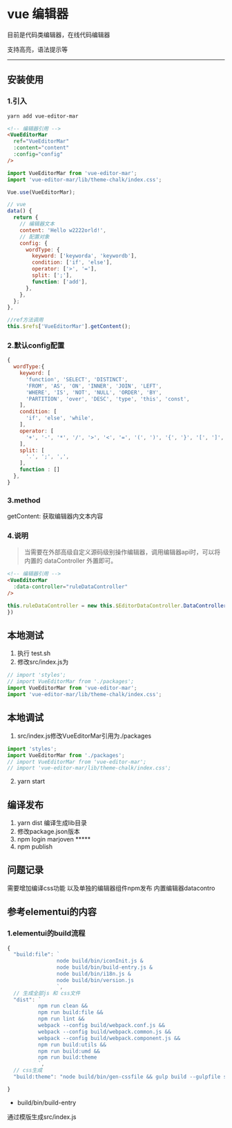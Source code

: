 # vue 编辑器

目前是代码类编辑器，在线代码编辑器

支持高亮，语法提示等

***

## 安装使用

### 1.引入

```sh
yarn add vue-editor-mar
```

```html
<!-- 编辑器引用 -->
<VueEditorMar
  ref="VueEditorMar"
  :content="content"
  :config="config"
/>
```

```js
import VueEditorMar from 'vue-editor-mar';
import 'vue-editor-mar/lib/theme-chalk/index.css';

Vue.use(VueEditorMar);

// vue
data() {
  return {
    // 编辑器文本
    content: 'Hello w2222orld!',
    // 配置对象
    config: {
      wordType: {
        keyword: ['keyworda', 'keywordb'],
        condition: ['if', 'else'],
        operator: ['>', '='],
        split: [';'],
        function: ['add'],
      },
    },
  };
},

//ref方法调用
this.$refs['VueEditorMar'].getContent();
```

### 2.默认config配置

```js
{
  wordType:{
    keyword: [
      'function', 'SELECT', 'DISTINCT',
      'FROM', 'AS', 'ON', 'INNER', 'JOIN', 'LEFT',
      'WHERE', 'IS', 'NOT', 'NULL', 'ORDER', 'BY',
      'PARTITION', 'over', 'DESC', 'type', 'this', 'const',
    ],
    condition: [
      'if', 'else', 'while',
    ],
    operator: [
      '+', '-', '*', '/', '>', '<', '=', '(', ')', '{', '}', '[', ']',
    ],
    split: [
      '.', ';', ',',
    ],
    function : []
  },
}
```

### 3.method

getContent: 获取编辑器内文本内容

### 4.说明

> 当需要在外部高级自定义源码级别操作编辑器，调用编辑器api时，可以将内置的 dataController 外置即可。

```html
<!-- 编辑器引用 -->
<VueEditorMar
  :data-controller="ruleDataController"
/>
```

```js
this.ruleDataController = new this.$EditorDataController.DataController({
})
```

## 本地测试

1. 执行 test.sh
2. 修改src/index.js为

```js
// import 'styles';
// import VueEditorMar from './packages';
import VueEditorMar from 'vue-editor-mar';
import 'vue-editor-mar/lib/theme-chalk/index.css';
```

## 本地调试

1. src/index.js修改VueEditorMar引用为./packages

```js
import 'styles';
import VueEditorMar from './packages';
// import VueEditorMar from 'vue-editor-mar';
// import 'vue-editor-mar/lib/theme-chalk/index.css';

```

2. yarn start

## 编译发布

1. yarn dist 编译生成lib目录
1. 修改package.json版本  
1. npm login  marjoven  *****  
1. npm publish

## 问题记录

需要增加编译css功能
以及单独的编辑器组件npm发布
内置编辑器datacontro

## 参考elementui的内容

### 1.elementui的build流程

```js
{
  "build:file": `
                node build/bin/iconInit.js &
                node build/bin/build-entry.js &
                node build/bin/i18n.js &
                node build/bin/version.js
                `,
  // 生成全部js 和 css文件
  "dist": `
          npm run clean &&
          npm run build:file &&
          npm run lint &&
          webpack --config build/webpack.conf.js &&
          webpack --config build/webpack.common.js &&
          webpack --config build/webpack.component.js &&
          npm run build:utils &&
          npm run build:umd &&
          npm run build:theme
          `,
  // css生成
  "build:theme": "node build/bin/gen-cssfile && gulp build --gulpfile src/packages/theme-chalk/gulpfile.js && cp-cli src/packages/theme-chalk/lib lib/theme-chalk",

}

```

- build/bin/build-entry

通过模版生成src/index.js
